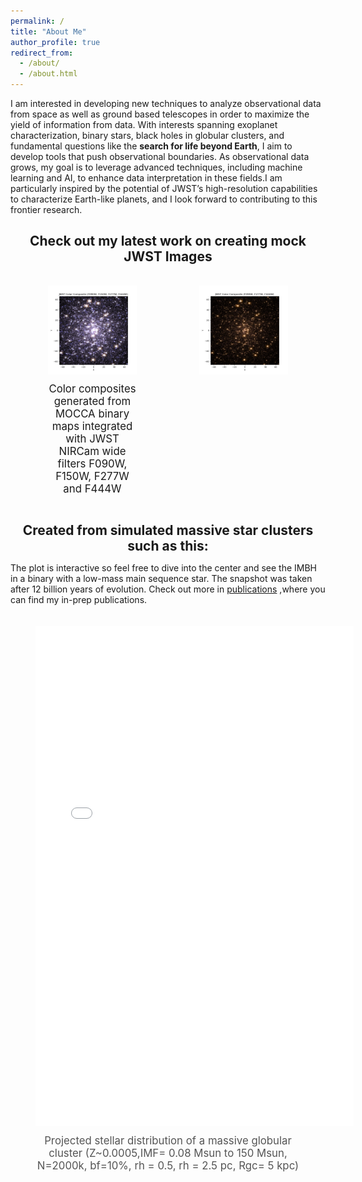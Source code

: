 ```yaml
---
permalink: /
title: "About Me"
author_profile: true
redirect_from: 
  - /about/
  - /about.html
---
```


I am interested in developing new techniques to analyze observational data from space
as well as ground based telescopes in order to maximize the yield of information from data. With interests spanning exoplanet characterization, binary stars, black holes in globular clusters, and fundamental questions like the <b>search for life beyond Earth</b>, I aim to develop tools that push observational
boundaries. As observational data grows, my goal is to leverage advanced techniques, including machine learning
and AI, to enhance data interpretation in these fields.I am particularly inspired by the potential of JWST’s high-resolution capabilities to
characterize Earth-like planets, and I look forward to contributing to this frontier research.
<!-- 
Create content & metadata
------
For site content, there is one markdown file for each type of content, which are stored in directories like _publications, _talks, _posts, _teaching, or _pages. For example, each talk is a markdown file in the [_talks directory](https://github.com/academicpages/academicpages.github.io/tree/master/_talks). At the top of each markdown file is structured data in YAML about the talk, which the theme will parse to do lots of cool stuff. The same structured data about a talk is used to generate the list of talks on the [Talks page](https://academicpages.github.io/talks), each [individual page](https://academicpages.github.io/talks/2012-03-01-talk-1) for specific talks, the talks section for the [CV page](https://academicpages.github.io/cv), and the [map of places you've given a talk](https://academicpages.github.io/talkmap.html) (if you run this [python file](https://github.com/academicpages/academicpages.github.io/blob/master/talkmap.py) or [Jupyter notebook](https://github.com/academicpages/academicpages.github.io/blob/master/talkmap.ipynb), which creates the HTML for the map based on the contents of the _talks directory). -->
<h2 style="text-align: center; font-size: 1.5em; font-weight: bold; margin-bottom: 5px;">
    Check out my latest work on creating mock JWST Images 
</h2>
<!-- First Row -->
<div class="page-content" style="display: flex; justify-content: space-between; margin: 20px; gap: 20px;">
    <!-- Left side figure -->
    <figure style="text-align: center; flex: 1; max-width: 100%;">
        <img src="./images/Figure_2.png" alt="Phase-folded lightcurve from Tarleton" style="width: 100%; max-width: 800px; height: auto;"/>
        <figcaption style="margin-top: 10px; font-size: 1.2em;">                                     Color composites generated from MOCCA binary maps integrated with JWST NIRCam wide filters F090W, F150W, F277W and F444W</figcaption>
    </figure>
    <!-- Right side figure -->
    <figure style="text-align: center; flex: 1; max-width: 48%;">
        <img src="./images/090_277_444.png" alt="Another lightcurve or figure" style="width: 100%; max-width: 1200px; height: auto;"/>
        <figcaption style="margin-top: 10px; font-size: 1.1em; font-weight: bold;"></figcaption>
    </figure>
</div>
<h2 style="text-align: center; font-size: 1.5em; font-weight: bold; margin-bottom: 5px;">
    Created from simulated massive star clusters such as this:
</h2>

The plot is interactive so feel free to dive into the center and see the IMBH in a binary with a low-mass main sequence star. The snapshot was taken after 12 billion years of evolution. Check out more in [publications](/publications/observational-properties-star-clusters)
,where you can find my in-prep publications.

<!-- Interactive Plot -->
<div style="margin-top: 20px; text-align: center;">
  <figure style="display: inline-block; text-align: center;">
    <iframe src="./images/scatter_plot.html" style="width: 120%; max-width: 1800px; height: 800px; border: none;"></iframe>
    <figcaption style="margin-top: 10px; font-size: 1.2em; color: #555;">                    Projected stellar distribution of a massive globular cluster (Z~0.0005,IMF= 0.08 Msun to 150 Msun, N=2000k, bf=10%, rh = 0.5, rh = 2.5 pc, Rgc= 5 kpc)</figcaption>
  </figure>
</div>

